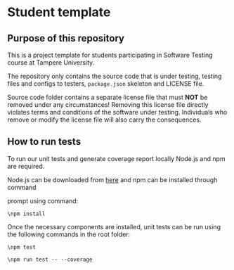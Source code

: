 # Student template

## Purpose of this repository

This is a project template for students participating in Software Testing course
at Tampere University.

The repository only contains the source code that is under testing, testing files and configs to testers, `package.json` skeleton
and LICENSE file.

Source code folder contains a separate license file that must **NOT** be removed under any circumstances!
Removing this license file directly violates terms and conditions of the software under testing.
Individuals who remove or modify the license file will also carry the consequences.

## How to run tests
To run our unit tests and generate coverage report locally Node.js and npm are required.

Node.js can be downloaded from [here](https://nodejs.org/en) and npm can be installed through command

prompt using command:
```
\npm install
```

Once the necessary components are installed, unit tests can be run using the following
commands in the root folder:
```
\npm test

\npm run test -- --coverage
```